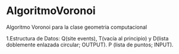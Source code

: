 # AlgoritmoVoronoi
Algoritmo Voronoi para la clase geometria computacional

1.Estructura de Datos: Q(site events), T(vacía al principio) y D(lista doblemente enlazada circular; OUTPUT). P (lista de puntos; INPUT).

